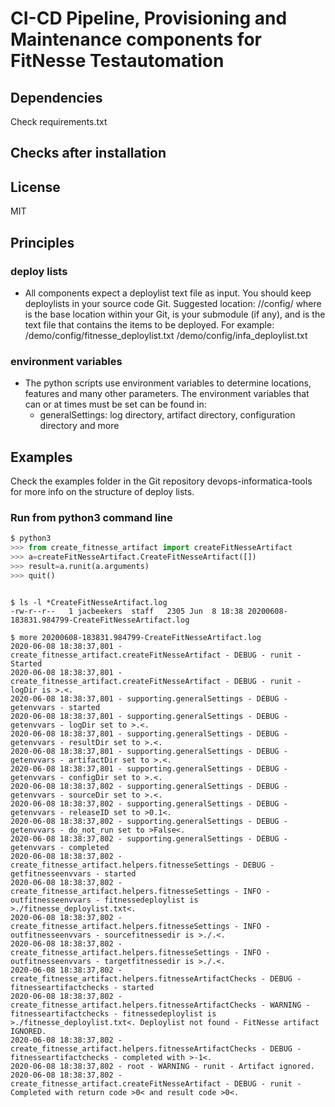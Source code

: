 # CI-CD Pipeline, Provisioning and Maintenance components for FitNesse Testautomation

## Dependencies
Check requirements.txt

## Checks after installation


## License

MIT

## Principles

### deploy lists

* All components expect a deploylist text file as input. You should keep deploylists in your source code Git. Suggested location:
<root>/<feature>/config/<deploylist> where <root> is the base location within your Git, <feature> is your submodule (if any), and <deploylist> is the text file that contains the items to be deployed.
  For example:
  <myGit>/demo/config/fitnesse_deploylist.txt
  <myGit>/demo/config/infa_deploylist.txt

### environment variables

* The python scripts use environment variables to determine locations, features and many other parameters. The environment variables that can or at times must be set can be found in:
  * generalSettings: log directory, artifact directory, configuration directory and more

## Examples

Check the examples folder in the Git repository devops-informatica-tools for more info on the structure of deploy lists.

### Run from python3 command line
```python
$ python3
>>> from create_fitnesse_artifact import createFitNesseArtifact
>>> a=createFitNesseArtifact.CreateFitNesseArtifact([])
>>> result=a.runit(a.arguments)
>>> quit()
```

```shell

$ ls -l *CreateFitNesseArtifact.log
-rw-r--r--   1 jacbeekers  staff   2305 Jun  8 18:38 20200608-183831.984799-CreateFitNesseArtifact.log

$ more 20200608-183831.984799-CreateFitNesseArtifact.log 
2020-06-08 18:38:37,801 - create_fitnesse_artifact.createFitNesseArtifact - DEBUG - runit - Started
2020-06-08 18:38:37,801 - create_fitnesse_artifact.createFitNesseArtifact - DEBUG - runit - logDir is >.<.
2020-06-08 18:38:37,801 - supporting.generalSettings - DEBUG - getenvvars - started
2020-06-08 18:38:37,801 - supporting.generalSettings - DEBUG - getenvvars - logDir set to >.<.
2020-06-08 18:38:37,801 - supporting.generalSettings - DEBUG - getenvvars - resultDir set to >.<.
2020-06-08 18:38:37,801 - supporting.generalSettings - DEBUG - getenvvars - artifactDir set to >.<.
2020-06-08 18:38:37,801 - supporting.generalSettings - DEBUG - getenvvars - configDir set to >.<.
2020-06-08 18:38:37,802 - supporting.generalSettings - DEBUG - getenvvars - sourceDir set to >.<.
2020-06-08 18:38:37,802 - supporting.generalSettings - DEBUG - getenvvars - releaseID set to >0.1<.
2020-06-08 18:38:37,802 - supporting.generalSettings - DEBUG - getenvvars - do_not_run set to >False<.
2020-06-08 18:38:37,802 - supporting.generalSettings - DEBUG - getenvvars - completed
2020-06-08 18:38:37,802 - create_fitnesse_artifact.helpers.fitnesseSettings - DEBUG - getfitnesseenvvars - started
2020-06-08 18:38:37,802 - create_fitnesse_artifact.helpers.fitnesseSettings - INFO - outfitnesseenvvars - fitnessedeploylist is >./fitnesse_deploylist.txt<.
2020-06-08 18:38:37,802 - create_fitnesse_artifact.helpers.fitnesseSettings - INFO - outfitnesseenvvars - sourcefitnessedir is >./.<.
2020-06-08 18:38:37,802 - create_fitnesse_artifact.helpers.fitnesseSettings - INFO - outfitnesseenvvars - targetfitnessedir is >./.<.
2020-06-08 18:38:37,802 - create_fitnesse_artifact.helpers.fitnesseArtifactChecks - DEBUG - fitnesseartifactchecks - started
2020-06-08 18:38:37,802 - create_fitnesse_artifact.helpers.fitnesseArtifactChecks - WARNING - fitnesseartifactchecks - fitnessedeploylist is >./fitnesse_deploylist.txt<. Deploylist not found - FitNesse artifact IGNORED.
2020-06-08 18:38:37,802 - create_fitnesse_artifact.helpers.fitnesseArtifactChecks - DEBUG - fitnesseartifactchecks - completed with >-1<.
2020-06-08 18:38:37,802 - root - WARNING - runit - Artifact ignored.
2020-06-08 18:38:37,802 - create_fitnesse_artifact.createFitNesseArtifact - DEBUG - runit - Completed with return code >0< and result code >0<.
```




